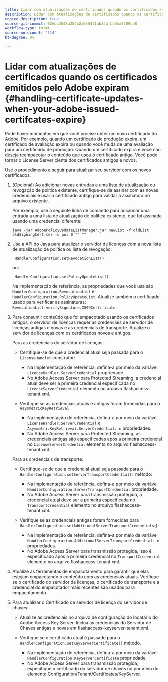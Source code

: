 ```yaml
---
title: Lidar com atualizações de certificados quando os certificados emitidos pelo Adobe expiram
description: Lidar com atualizações de certificados quando os certificados emitidos pelo Adobe expiram
copied-description: true
source-git-commit: 02ebc3548a254b2a6554f1ab34afbb3ea5f09bb8
workflow-type: tm+mt
source-wordcount: '514'
ht-degree: 0%

---
```


# Lidar com atualizações de certificados quando os certificados emitidos pelo Adobe expiram {#handling-certificate-updates-when-your-adobe-issued-certifcates-expire}

Pode haver momentos em que você precise obter um novo certificado do Adobe. Por exemplo, quando um certificado de produção expira, um certificado de avaliação expira ou quando você muda de uma avaliação para um certificado de produção. Quando um certificado expira e você não deseja reempacotar o conteúdo que usou o certificado antigo. Você pode tornar o License Server ciente dos certificados antigos e novos.

Use o procedimento a seguir para atualizar seu servidor com os novos certificados:

1. (Opcional) Ao adicionar novas entradas a uma lista de atualização ou revogação de política existente, certifique-se de assinar com as novas credenciais e usar o certificado antigo para validar a assinatura no arquivo existente.

   Por exemplo, use a seguinte linha de comando para adicionar uma entrada a uma lista de atualização de política existente, que foi assinada usando uma credencial diferente:

   ```
   java -jar AdobePolicyUpdateListManager.jar newList -f oldList oldSigningCert.cer -u pol 0 "" ""
   ```

1. Use a API do Java para atualizar o servidor de licenças com a nova lista de atualização de política ou lista de revogação:

   ```
    HandlerConfiguration.setRevocationList() 
   ```

   ou:

   ```
    HandlerConfiguration.setPolicyUpdateList()
   ```

   Na implementação de referência, as propriedades que você usa são `HandlerConfiguration.RevocationList` e `HandlerConfiguration.PolicyUpdateList`. Atualize também o certificado usado para verificar as assinaturas: `RevocationList.verifySignature.X509Certificate`.

1. Para consumir conteúdo que foi empacotado usando os certificados antigos, o servidor de licenças requer as credenciais de servidor de licenças antigas e novas e as credenciais de transporte. Atualize o servidor de licenças com os certificados novos e antigos.

   Para as credenciais do servidor de licenças:

   * Certifique-se de que a credencial atual seja passada para o `LicenseHandler` construtor:

      * Na implementação de referência, defina-a por meio da variável `LicenseHandler.ServerCredential` propriedade.
      * No Adobe Access Server para Protected Streaming, a credencial atual deve ser a primeira credencial especificada no `LicenseServerCredential` elemento no arquivo flashaccess-tenant.xml.

   * Verifique se as credenciais atuais e antigas foram fornecidas para o `AsymmetricKeyRetrieval`

      * Na implementação de referência, defina-a por meio da variável `LicenseHandler.ServerCredential` e `AsymmetricKeyRetrieval.ServerCredential. n` propriedades.
      * No Adobe Access Server para Protected Streaming, as credenciais antigas são especificadas após a primeira credencial no `LicenseServerCredential` elemento no arquivo flashaccess-tenant.xml.

   Para as credenciais de transporte:

   * Certifique-se de que a credencial atual seja passada para o `HandlerConfiguration.setServerTransportCredential()` método:

      * Na implementação de referência, defina-a por meio da variável `HandlerConfiguration.ServerTransportCredential` propriedade.
      * No Adobe Access Server para transmissão protegida, a credencial atual deve ser a primeira especificada no `TransportCredential` elemento no arquivo flashaccess-tenant.xml.

   * Verifique se as credenciais antigas foram fornecidas para `HandlerConfiguration.setAdditionalServerTransportCredentials`():

      * Na implementação de referência, defina-a por meio da variável `HandlerConfiguration.AdditionalServerTransportCredential. n` propriedades.
      * No Adobe Access Server para transmissão protegida, isso é especificado após a primeira credencial no `TransportCredential` elemento no arquivo flashaccess-tenant.xml.

1. Atualize as ferramentas de empacotamento para garantir que elas estejam empacotando o conteúdo com as credenciais atuais. Verifique se o certificado do servidor de licenças, o certificado de transporte e a credencial do empacotador mais recentes são usados para empacotamento.
1. Para atualizar o Certificado de servidor de licença do servidor de chaves:

   * Atualize as credenciais no arquivo de configuração do locatário do Adobe Access Key Server. Inclua as credenciais do Servidor de Chaves antigas e novas em flashaccess-keyserver-tenant.xml.
   * Verifique se o certificado atual é passado para o `HandlerConfiguration.setKeyServerCertificate()` método.

      * Na implementação de referência, defina-a por meio da variável `HandlerConfiguration.KeyServerCertificate` propriedade.
      * No Adobe Access Server para transmissão protegida, especifique o certificado do servidor de chaves no por meio do elemento Configuration/Tenant/Certificates/KeyServer.
